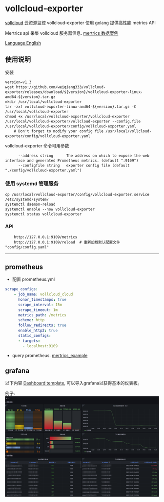 # vollcloud-exporter
[vollcloud](https://vollcloud.com/) 云资源监控 vollcloud-exporter 使用 golang 提供高性能 metrics API

Mertrics api 采集 vollcloud 服务器信息. [mertrics 数据案例](./docs/mertrics_example)

[Language English](README.md)

## 使用说明
安装
```shell
version=v1.3
wget https://github.com/weiqiang333/vollcloud-exporter/releases/download/${version}/vollcloud-exporter-linux-amd64-${version}.tar.gz
mkdir /usr/local/vollcloud-exporter
tar -zxf vollcloud-exporter-linux-amd64-${version}.tar.gz -C /usr/local/vollcloud-exporter
chmod +x /usr/local/vollcloud-exporter/vollcloud-exporter
/usr/local/vollcloud-exporter/vollcloud-exporter --config.file /usr/local/vollcloud-exporter/config/vollcloud-exporter.yaml
    # Don't forget to modify your config file /usr/local/vollcloud-exporter/config/vollcloud-exporter.yaml
```

vollcloud-exporter 命令可用参数
```
      --address string      The address on which to expose the web interface and generated Prometheus metrics. (default ":9109")
      --configfile string   exporter config file (default "./config/vollcloud-exporter.yaml")
```

### 使用 systemd 管理服务
```
cp /usr/local/vollcloud-exporter/config/vollcloud-exporter.service /etc/systemd/system/
systemctl daemon-reload
systemctl enable --now vollcloud-exporter
systemctl status vollcloud-exporter
```

### API
```
    http://127.0.0.1:9109/metrics
    http://127.0.0.1:9109/reload  # 重新加载默认配置文件 "config/config.yaml"
```

---
## prometheus
- 配置 prometheus.yml
```yaml
scrape_configs:
    - job_name: vollcloud_cloud
      honor_timestamps: true
      scrape_interval: 15m
      scrape_timeout: 1m
      metrics_path: /metrics
      scheme: http
      follow_redirects: true
      enable_http2: true
      static_configs:
      - targets:
        - localhost:9109
```
- query prometheus. [mertrics_example](docs/mertrics_example)


## grafana
以下内容 [Dashboard template](./docs/grafana.json), 可以导入grafana以获得基本的仪表板。

例子:
![cloud grafana](./docs/img/grafana-Cloud.png)
